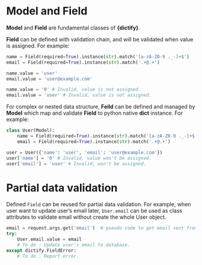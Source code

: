 # Model and Field

**Model** and **Field** are fundamental classes of **{dictify}**.

**Field** can be defined with validation chain,
and will be validated when value is assigned. For example:

```python
name = Field(required=True).instance(str).match('[a-zA-Z0-9 ._-]+$')
email = Field(required=True).instance(str).match('.+@.+')

name.value = 'user'
email.value = 'user@example.com'

name.value = '0' # Invalid, value is not assigned.
email.value = 'user' # Invalid, value is not assigned.
```

For complex or nested data structure, **Feild** can be defined and managed by **Model** which map and validate **Field** to python native **dict** instance. For example:

```python
class User(Model):
    name = Field(required=True).instance(str).match('[a-zA-Z0-9 ._-]+$')
    email = Field(required=True).instance(str).match('.+@.+')

user = User({'name': 'user', 'email': 'user@example.com'})
user['name'] = '0' # Invalid, value won't be assigned.
user['email'] = 'user' # Invalid, won't be assigned.
```

<h1 id="partial-data-validation">Partial data validation</h1>

Defined `Field` can be reused for partial data validation. For example, when user want to update user’s email later, `User.email` can be used as class attributes to validate email without create the whole User object.

```python
email = request.args.get('email')  # pseudo code to get email sent from user.
try:
    User.email.value = email
    # To do : Update user's email to database.
except dictify.FieldError:
    # To do : Report error.
```